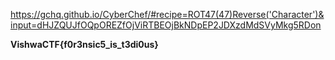 

https://gchq.github.io/CyberChef/#recipe=ROT47(47)Reverse('Character')&input=dHJZQUJfOQpOREZfOjViRTBEOjBkNDpEP2JDXzdMdSVyMkg5RDon

**VishwaCTF{f0r3nsic5_is_t3di0us}**

